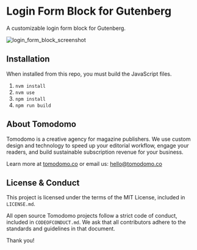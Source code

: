 # Login Form Block for Gutenberg

A customizable login form block for Gutenberg.

![login_form_block_screenshot](https://user-images.githubusercontent.com/1231306/43149484-8548f38a-8f35-11e8-808a-ffe348733496.png)

## Installation

When installed from this repo, you must build the JavaScript files.

1. `nvm install`
2. `nvm use`
3. `npm install`
4. `npm run build`

## About Tomodomo

Tomodomo is a creative agency for magazine publishers. We use custom design and technology to speed up your editorial workflow, engage your readers, and build sustainable subscription revenue for your business.

Learn more at [tomodomo.co](https://tomodomo.co) or email us: [hello@tomodomo.co](mailto:hello@tomodomo.co)

## License & Conduct

This project is licensed under the terms of the MIT License, included in `LICENSE.md`.

All open source Tomodomo projects follow a strict code of conduct, included in `CODEOFCONDUCT.md`. We ask that all contributors adhere to the standards and guidelines in that document.

Thank you!
